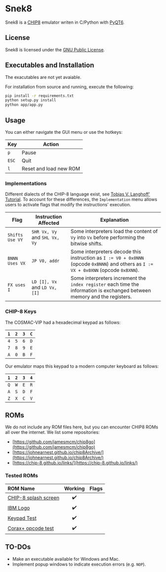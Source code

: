 # Snek8
Snek8 is a [CHIP8](https://en.wikipedia.org/wiki/CHIP-8) emulator writen in C/Python with [PyQT6](https://doc.qt.io/qtforpython-6/).

## License
Snek8 is licensed under the [GNU Public License](https://www.gnu.org/licenses/gpl-3.0.en.html).

## Executables and Installation
The exacutables are not yet avaiable.

For installation from source and running, execute the following:

```bash
pip install -r requirements.txt
python setup.py install
python app/app.py
```
## Usage
You can either navigate the GUI menu or use the hotkeys:

| Key     |                  Action|
|---------|------------------------|
| `p`     | Pause                  |
| `ESC`   | Quit                   |
| `l`     | Reset and load new ROM | 

### Implementations
Different dialects of the CHIP-8 language exist, see [Tobias V. Langhoff' Tutorial](https://tobiasvl.github.io/blog/write-a-chip-8-emulator/). To account for these differences, the `Implementation` menu allows users to activate flags that modify the instructions' execution.

| Flag | Instruction Affected | Explanation |
|------|----------------------|-------------|
| `Shifts Use VY` | `SHR Vx, Vy` and `SHL Vx, Vy` | Some interpreters load the content of `Vy` into `Vx` before performing the bitwise shifts.|
| `BNNN Uses VX`  | `JP V0, addr` | Some interpreters decode this instruction as `I := V0 + 0x0NNN` (opcode `0xBNNN`) and others as `I := VX + 0x0XNN` (opcode `0xBXNN`).|
| `FX uses I` | `LD [I], Vx` and `LD Vx, [I]` | Some interpreters increment the `index register` each time the information is exchanged between memory and the registers.|

### CHIP-8 Keys

The COSMAC-VIP had a hexadecimal keypad as follows:

| `1` | `2` | `3` | `C` |
|-----|-----|-----|-----|
| `4` | `5` | `6` | `D` |
| `7` | `8` | `9` | `E` |
| `A` | `0` | `B` | `F` |

Our emulator maps this keypad to a modern computer keyboard as follows:

| `1` | `2` | `3` | `4` |
|-----|-----|-----|-----|
| `Q` | `W` | `E` | `R` |
| `A` | `S` | `D` | `F` |
| `Z` | `X` | `C` | `V` |


## ROMs
We do not include any ROM files here, but you can encounter CHIP8 ROMs all over the internet. We list some repositories:

- [https://github.com/jamesmcm/chip8go](https://github.com/jamesmcm/chip8go)
- [https://johnearnest.github.io/chip8Archive/](https://johnearnest.github.io/chip8Archive/)
- [https://chip-8.github.io/links/](https://chip-8.github.io/links/)

### Tested ROMs

| ROM Name                                                                                          |      Working       |     Flags     |
|:--------------------------------------------------------------------------------------------------|:------------------:|:-------------:|
|[CHIP-8 splash screen](https://github.com/Timendus/chip8-test-suite/raw/main/bin/1-chip8-logo.ch8)| :heavy_check_mark: | |
|[IBM Logo](https://github.com/kripod/chip8-roms/blob/master/programs/IBM%20Logo.ch8)| :heavy_check_mark: |  |
|[Keypad Test](https://github.com/kripod/chip8-roms/blob/master/programs/Keypad%20Test%20%5BHap%2C%202006%5D.ch8)| :heavy_check_mark: |               |
|[Corax+ opcode test](https://github.com/Timendus/chip8-test-suite/raw/main/bin/3-corax+.ch8)| :heavy_check_mark: | |

## TO-DOs
 - Make an executable available for Windows and Mac.
 - Implement popup windows to indicate execution errors (e.g. `NOP`).
